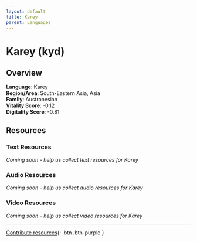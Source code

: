 ```yaml
---
layout: default
title: Karey
parent: Languages
---
```


# Karey (kyd)

## Overview

**Language**: Karey  
**Region/Area**: South-Eastern Asia, Asia  
**Family**: Austronesian  
**Vitality Score**: -0.12  
**Digitality Score**: -0.81  

## Resources

### Text Resources
*Coming soon - help us collect text resources for Karey*

### Audio Resources
*Coming soon - help us collect audio resources for Karey*

### Video Resources
*Coming soon - help us collect video resources for Karey*

---

[Contribute resources](https://fairtrain.github.io/){: .btn .btn-purple }
